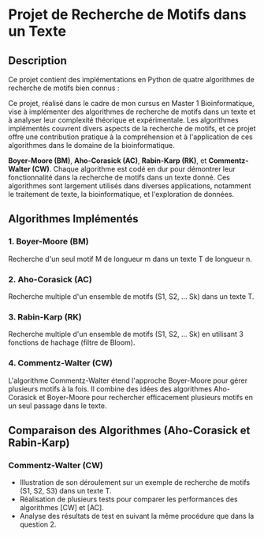 # Projet de Recherche de Motifs dans un Texte

## Description

Ce projet contient des implémentations en Python de quatre algorithmes de recherche de motifs bien connus : 

Ce projet, réalisé dans le cadre de mon cursus en Master 1 Bioinformatique, vise à implémenter des algorithmes de recherche de motifs dans un texte et à analyser leur complexité théorique et expérimentale. Les algorithmes implémentés couvrent divers aspects de la recherche de motifs, et ce projet offre une contribution pratique à la compréhension et à l'application de ces algorithmes dans le domaine de la bioinformatique. 

**Boyer-Moore (BM)**, **Aho-Corasick (AC)**, **Rabin-Karp (RK)**, et **Commentz-Walter (CW)**. Chaque algorithme est codé en dur pour démontrer leur fonctionnalité dans la recherche de motifs dans un texte donné. Ces algorithmes sont largement utilisés dans diverses applications, notamment le traitement de texte, la bioinformatique, et l'exploration de données.



## Algorithmes Implémentés



### 1. Boyer-Moore (BM)
Recherche d'un seul motif M de longueur m dans un texte T de longueur n.

### 2. Aho-Corasick (AC)
Recherche multiple d'un ensemble de motifs (S1, S2, ... Sk) dans un texte T.

### 3. Rabin-Karp (RK)
Recherche multiple d'un ensemble de motifs (S1, S2, ... Sk) en utilisant 3 fonctions de hachage (filtre de Bloom).

### 4. Commentz-Walter (CW)
L'algorithme Commentz-Walter étend l'approche Boyer-Moore pour gérer plusieurs motifs à la fois. Il combine des idées des algorithmes Aho-Corasick et Boyer-Moore pour rechercher efficacement plusieurs motifs en un seul passage dans le texte.

## Comparaison des Algorithmes (Aho-Corasick et Rabin-Karp)

### Commentz-Walter (CW)
- Illustration de son déroulement sur un exemple de recherche de motifs (S1, S2, S3) dans un texte T.
- Réalisation de plusieurs tests pour comparer les performances des algorithmes [CW] et [AC].
- Analyse des résultats de test en suivant la même procédure que dans la question 2.




